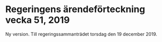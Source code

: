 # Regeringens ärendeförteckning vecka 51, 2019

Ny version. Till regeringssammanträdet torsdag den 19 december 2019.
